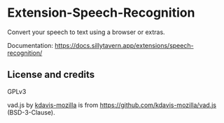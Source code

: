 # Extension-Speech-Recognition

Convert your speech to text using a browser or extras.

Documentation: <https://docs.sillytavern.app/extensions/speech-recognition/>

## License and credits

GPLv3

vad.js by [kdavis-mozilla](https://github.com/kdavis-mozilla) is from <https://github.com/kdavis-mozilla/vad.js> (BSD-3-Clause).

